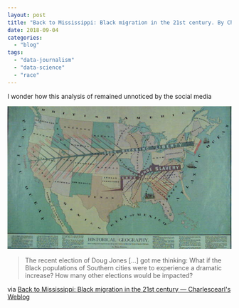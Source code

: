 ```yaml
---
layout: post
title: "Back to Mississippi: Black migration in the 21st century. By Charles Earl"
date: 2018-09-04
categories: 
  - "blog"
tags: 
  - "data-journalism"
  - "data-science"
  - "race"
---
```


I wonder how this analysis of remained unnoticed by the social media

[![](/assets/images/2018/09/treemap_migration.jpg?quality=80&strip=info&w=1600)](http://charlesearl.blog/2018/03/25/back-to-mississippi-speculations-on-black-migration-and-voting-in-the-21st-century/)

> The recent election of Doug Jones \[...\] got me thinking: What if the Black populations of Southern cities were to experience a dramatic increase? How many other elections would be impacted?

via [Back to Mississippi: Black migration in the 21st century — Charlescearl's Weblog](http://charlesearl.blog/2018/03/25/back-to-mississippi-speculations-on-black-migration-and-voting-in-the-21st-century/)
